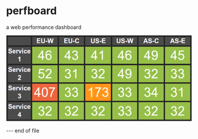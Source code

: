 perfboard
=========

a web performance dashboard

![Small Screen Example](docs/example1.png)

--- end of file